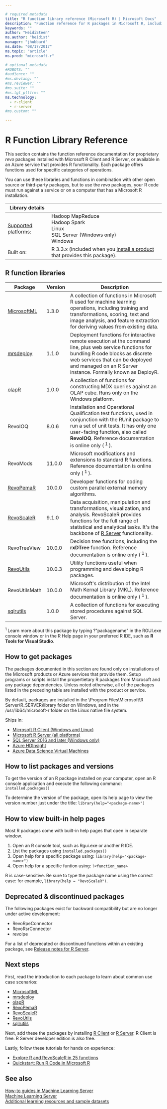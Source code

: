 ```yaml
---

# required metadata
title: "R function library reference (Microsoft R) | Microsoft Docs"
description: "Function reference for R packages in Microsoft R, including MicrosoftML, mrsdeploy, RevoScaleR, RevoPemaR, and others."
keywords: ""
author: "HeidiSteen"
ms.author: "heidist"
manager: "jhubbard"
ms.date: "08/17/2017"
ms.topic: "article"
ms.prod: "microsoft-r"

# optional metadata
#ROBOTS: ""
#audience: ""
#ms.devlang: ""
#ms.reviewer: ""
#ms.suite: ""
#ms.tgt_pltfrm: ""
ms.technology:
  - r-client
  - r-server
#ms.custom: ""

---
```


# R Function Library Reference

This section contains the function reference documentation for proprietary *revo* packages installed with Microsoft R Client and R Server, or available in an Azure service that provides R functionality. Each package offers functions used for specific categories of operations. 

You can use these libraries and functions in combination with other open source or third-party packages, but to use the *revo* packages, your R code must run against a service or on a computer that has a Microsoft R installation.

| Library details | |
|--------|-|
| [Supported platforms:](../install/r-server-install-supported-platforms.md) | Hadoop MapReduce</br>Hadoop Spark</br>Linux</br> SQL Server (Windows only)</br>Windows|
| Built on: | R 3.3.x (included when you [install a product](#how-to-install) that provides this package). |

## R function libraries

|Package | Version | Description |
|--------|---------|-------------|
|[MicrosoftML](microsoftml/microsoftml-package.md) | 1.3.0  | A collection of functions in Microsoft R used for machine learning operations, including training and transformations, scoring, text and image analysis, and feature extraction for deriving values from existing data.|
|[mrsdeploy](mrsdeploy/mrsdeploy-package.md) | 1.1.0 | Deployment functions for interactive remote execution at the command line, plus web service functions for bundling R code blocks as discrete web services that can be deployed and managed on an R Server instance. Formally known as DeployR. |
|[olapR](olapr/olapr.md) | 1.0.0 | A collection of functions for constructing MDX queries against an OLAP cube. Runs only on the Windows platform.|
|RevoIOQ | 8.0.6 | Installation and Operational Qualification test functions, used in conjunction with the RUnit package to run a set of unit tests. It has only one user-facing function, also called **RevoIOQ**. Reference documentation is online only (<sup> 1 </sup>). |
|RevoMods | 11.0.0 | Microsoft modifications and extensions to standard R functions. Reference documentation is online only (<sup> 1 </sup>).  |
|[RevoPemaR](revopemar/pemar.md) | 10.0.0 | Developer functions for coding custom parallel external memory algorithms. |
|[RevoScaleR](revoscaler/revoscaler.md) | 9.1.0 | Data acquisition, manipulation and transformations, visualization, and analysis. RevoScaleR provides functions for the full range of statistical and analytical tasks. It's the backbone of [R Server](../what-is-microsoft-r-server.md) functionality. |
|RevoTreeView | 10.0.0 | Decision tree functions, including the **rxDTree** function. Reference documentation is online only (<sup> 1 </sup>). |
|[RevoUtils](revoutils/revoutils.md) | 10.0.3 | Utility functions useful when programming and developing R packages.|
|RevoUtilsMath | 10.0.0 | Microsoft's distribution of the Intel Math Kernal Library (MKL). Reference documentation is online only (<sup> 1 </sup>). |
|[sqlrutils](sqlrutils/sqlrutils.md) | 1.0.0 | A collection of functions for executing stored procedures against SQL Server.|

<sup> 1 </sup> Learn more about this package by typing ?"packagename" in the RGUI.exe console window or in the R Help page in your preferred R IDE, such as **R Tools for Visual Studio**.

<a name="how-to-install"></a>

## How to get packages

The packages documented in this section are found only on installations of the Microsoft products or Azure services that provide them. Setup programs or scripts install the propertietary R packages from Microsoft and any package dependencies. Unless noted otherwise, all of the packages listed in the preceding table are installed with the product or service.

By default, packages are installed in the \Program Files\Microsoft\R Server\R_SERVER\library folder on Windows, and in the /usr/lib64/microsoft-r folder on the Linux native file system.

Ships in: 
+ [Microsoft R Client (Windows and Linux)](../r-client/what-is-microsoft-r-client.md) 
+ [Microsoft R Server (all platforms)](../what-is-microsoft-r-server.md)   
+ [SQL Server 2016 and later (Windows only)](https://docs.microsoft.com/sql/advanced-analytics/getting-started-with-machine-learning-services)   
+ [Azure HDInsight](https://docs.microsoft.com/azure/hdinsight/hdinsight-hadoop-r-server-get-started)  
+ [Azure Data Science Virtual Machines](https://docs.microsoft.com/azure/machine-learning/machine-learning-data-science-provision-vm)  

## How to list packages and versions

To get the version of an R package installed on your computer, open an R console application and execute the following command: `installed.packages()`

To determine the version of the package, open its help page to view the version number just under the title: `library(help="<package-name>")`

## How to view built-in help pages

Most R packages come with built-in help pages that open in separate window.

1. Open an R console tool, such as Rgui.exe or another R IDE.
2. List the packages using `installed.packages()`
3. Open help for a specific package using: `library(help="<package-name>")`
4. Open help for a specific funtion using: `?<function_name>`

R is case-sensitive. Be sure to type the package name using the correct case: for example, `library(help = "RevoScaleR")`.

## Deprecated & discontinued packages

The following packages exist for backward compatibility but are no longer under active development:

* RevoRpeConnector
* RevoRsrConnector
* revolpe

For a list of deprecated or discontinued functions within an existing package, see [Release notes for R Server](../resources-deprecated-features.md).

## Next steps

First, read the introduction to each package to learn about common use case scenarios:

+ [MicrosoftML](microsoftml/microsoftml-package.md) 
+ [mrsdeploy](mrsdeploy/mrsdeploy-package.md)   
+ [olapR](olapr/olapr.md)   
+ [RevoPemaR](revopemar/pemar.md)   
+ [RevoScaleR](revoscaler/revoscaler.md)  
+ [RevoUtils](revoutils/revoutils.md)   
+ [sqlrutils](sqlrutils/sqlrutils.md)   

Next, add these the packages by installing [R Client](../r-client/what-is-microsoft-r-client.md) or [R Server](../what-is-microsoft-r-server.md). R Client is free. R Server developer edition is also free.

Lastly, follow these tutorials for hands on experience:

+ [Explore R and RevoScaleR in 25 functions](../r/tutorial-r-to-revoscaler.md)  
+ [Quickstart: Run R Code in Microsoft R](../r/quickstart-run-r-code.md)

## See also

 [How-to guides in Machine Learning Server](../r/how-to-introduction.md)     
 [Machine Learning Server](../what-is-machine-learning-server.md)   
 [Additional learning resources and sample datasets](../resources-more.md)  
 
 
